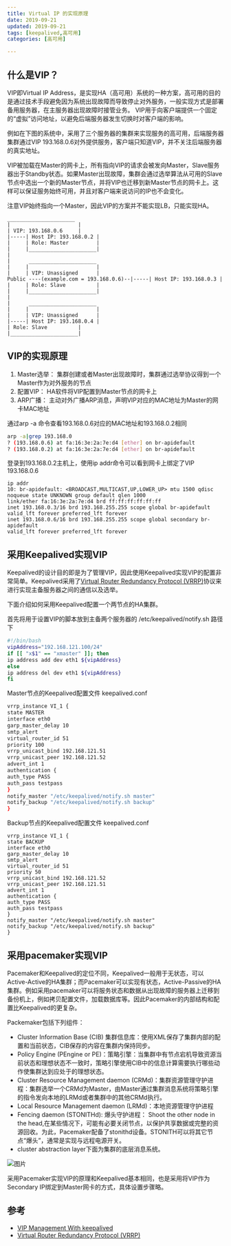 ```yaml
---
title: Virtual IP 的实现原理
date: 2019-09-21
updated: 2019-09-21
tags: [keepalived,高可用]
categories: [高可用]

---
```


## 什么是VIP？

VIP即Virtual IP Address，是实现HA（高可用）系统的一种方案，高可用的目的是通过技术手段避免因为系统出现故障而导致停止对外服务，一般实现方式是部署备用服务器，在主服务器出现故障时接管业务。 VIP用于向客户端提供一个固定的“虚拟”访问地址，以避免后端服务器发生切换时对客户端的影响。

<!-- more -->

例如在下图的系统中，采用了三个服务器的集群来实现服务的高可用，后端服务器集群通过VIP 193.168.0.6对外提供服务，客户端只知道VIP，并不关注后端服务器的真实地址。

VIP被加载在Master的网卡上，所有指向VIP的请求会被发向Master，Slave服务器出于Standby状态。如果Master出现故障，集群会通过选举算法从可用的Slave节点中选出一个新的Master节点，并将VIP也迁移到新Master节点的网卡上。这样可以保证服务始终可用，并且对客户端来说访问的IP也不会变化。

注意VIP始终指向一个Master，因此VIP的方案并不能实现LB，只能实现HA。

```
______________________
|                      |
| VIP: 193.168.0.6     |
|-----| Host IP: 193.168.0.2 |
|     | Role: Master         |
|     |______________________|
|
|      ______________________
|     |                      |
|     | VIP: Unassigned      |
Public ----(example.com = 193.168.0.6)--|-----| Host IP: 193.168.0.3 |
|     | Role: Slave          |
|     |______________________|
|
|      ______________________
|     |                      |
|     | VIP: Unassigned      |
|-----| Host IP: 193.168.0.4 |
| Role: Slave          |
|______________________|
```
## VIP的实现原理

1. Master选举： 集群创建或者Master出现故障时，集群通过选举协议得到一个Master作为对外服务的节点
2. 配置VIP： HA软件将VIP配置到Master节点的网卡上
3. ARP广播： 主动对外广播ARP消息，声明VIP对应的MAC地址为Master的网卡MAC地址

通过arp -a 命令查看193.168.0.6对应的MAC地址和193.168.0.2相同

```bash
arp -a|grep 193.168.0
? (193.168.0.6) at fa:16:3e:2a:7e:d4 [ether] on br-apidefault
? (193.168.0.2) at fa:16:3e:2a:7e:d4 [ether] on br-apidefault
```
登录到193.168.0.2主机上，使用ip addr命令可以看到网卡上绑定了VIP 193.168.0.6

```
ip addr
10: br-apidefault: <BROADCAST,MULTICAST,UP,LOWER_UP> mtu 1500 qdisc noqueue state UNKNOWN group default qlen 1000
link/ether fa:16:3e:2a:7e:d4 brd ff:ff:ff:ff:ff:ff
inet 193.168.0.3/16 brd 193.168.255.255 scope global br-apidefault
valid_lft forever preferred_lft forever
inet 193.168.0.6/16 brd 193.168.255.255 scope global secondary br-apidefault
valid_lft forever preferred_lft forever
```
## 采用Keepalived实现VIP

Keepalived的设计目的即是为了管理VIP，因此使用Keepalived实现VIP的配置非常简单。Keepalived采用了[Virtual Router Redundancy Protocol (VRRP)](https://rascaldev.io/2017/12/23/vip-management-with-keepalived/)协议来进行实现主备服务器之间的通信以及选举。

下面介绍如何采用Keepalived配置一个两节点的HA集群。

首先将用于设置VIP的脚本放到主备两个服务器的 /etc/keepalived/notify.sh 路径下

```bash
#!/bin/bash
vipAddress="192.168.121.100/24"
if [[ "x$1" == "xmaster" ]]; then
ip address add dev eth1 ${vipAddress}
else
ip address del dev eth1 ${vipAddress}
fi
```
Master节点的Keepalived配置文件 keepalived.conf

```bash
vrrp_instance VI_1 {
state MASTER
interface eth0
garp_master_delay 10
smtp_alert
virtual_router_id 51
priority 100
vrrp_unicast_bind 192.168.121.51
vrrp_unicast_peer 192.168.121.52
advert_int 1
authentication {
auth_type PASS
auth_pass testpass
}
notify_master "/etc/keepalived/notify.sh master"
notify_backup "/etc/keepalived/notify.sh backup"
}
```
Backup节点的Keepalived配置文件 keepalived.conf

```
vrrp_instance VI_1 {
state BACKUP
interface eth0
garp_master_delay 10
smtp_alert
virtual_router_id 51
priority 50
vrrp_unicast_bind 192.168.121.52
vrrp_unicast_peer 192.168.121.51
advert_int 1
authentication {
auth_type PASS
auth_pass testpass
}
notify_master "/etc/keepalived/notify.sh master"
notify_backup "/etc/keepalived/notify.sh backup"
}
```
## 采用pacemaker实现VIP

Pacemaker和Keepalived的定位不同，Keepalived一般用于无状态，可以Active-Active的HA集群；而Pacemaker可以实现有状态，Active-Passive的HA集群。例如采用pacemaker可以将服务状态和数据从出现故障的服务器上迁移到备份机上，例如拷贝配置文件，加载数据库等。因此Pacemaker的内部结构和配置比Keepalived的更复杂。

Packemaker包括下列组件：

* Cluster Information Base (CIB) 集群信息库：使用XML保存了集群内部的配置和当前状态，CIB保存的内容在集群内保持同步。
* Policy Engine (PEngine or PE)：策略引擎：当集群中有节点宕机导致资源当前状态和理想状态不一致时，策略引擎使用CIB中的信息计算需要执行哪些动作使集群达到应处于的理想状态。
* Cluster Resource Management daemon (CRMd)：集群资源管理守护进程：集群选举一个CRMd为Master，由Master通过集群消息系统将策略引擎的指令发向本地的LRMd或者集群中的其他CRMd执行。
* Local Resource Management daemon (LRMd)：本地资源管理守护进程
* Fencing daemon (STONITHd): 爆头守护进程： Shoot the other node in the head,在某些情况下，可能有必要关闭节点，以保护共享数据或完整的资源回收。为此，Pacemaker配备了stonithd设备。STONITH可以将其它节点“爆头”，通常是实现与远程电源开关。
* cluster abstraction layer下面为集群的底层消息系统。

![图片](https://uploader.shimo.im/f/ziR1Nnj2EowQtcvw.png!thumbnail?fileGuid=PXkhP9vyRRkPVDgg)

采用Pacemaker实现VIP的原理和Keepalived基本相同，也是采用将VIP作为Secondary IP绑定到Master网卡的方式，具体设置步骤略。

## 参考

* [VIP Management With keepalived](https://rascaldev.io/2017/12/23/vip-management-with-keepalived/)
* [Virtual Router Redundancy Protocol (VRRP)](https://tools.ietf.org/html/rfc3768)

